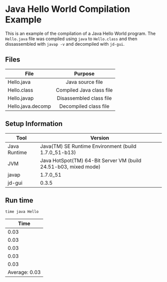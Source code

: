 # Java Hello World Compilation Example

This is an example of the compilation of a Java Hello World program. The `Hello.java` file was compiled using `java` to `Hello.class` and then dissassembled with `javap -v` and decompiled with `jd-gui`.

## Files

| File        | Purpose           |
| ------------- |:-------------:|
| Hello.java | Java source file |
| Hello.class      | Compiled Java class file      |
| Hello.javap | Disassembled class file |
| Hello.java.decomp | Decompiled class file|

## Setup Information

| Tool | Version |
| --- | --- |
| Java Runtime | Java(TM) SE Runtime Environment (build 1.7.0_51-b13) |
| JVM | Java HotSpot(TM) 64-Bit Server VM (build 24.51-b03, mixed mode) |
| javap | 1.7.0_51 |
| jd-gui | 0.3.5 |

## Run time

`time java Hello`

| Time |
| ---- |
| 0.03 |
| 0.03 |
| 0.03 |
| 0.03 |
| 0.03 |
| Average: 0.03 |
